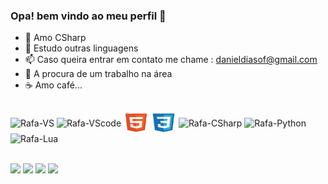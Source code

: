 ### Opa! bem vindo ao meu perfil 🙂

- 🔭 Amo CSharp
- 🌱 Estudo outras linguagens 
- 📫 Caso queira entrar em contato me chame : danieldiasof@gmail.com
- 💼 A procura de um trabalho na área
- ☕ Amo café...

<div style="display: inline_block"><br>
  <img align="center" alt="Rafa-VS" height="30" width="40" 
  src="https://cdn.jsdelivr.net/gh/devicons/devicon/icons/visualstudio/visualstudio-plain.svg" />
 <img align="center" alt="Rafa-VScode" height="30" width="40" 
  src="https://cdn.jsdelivr.net/gh/devicons/devicon/icons/vscode/vscode-original.svg" />
  <img align="center" alt="Rafa-HTML" height="30" width="40" src="https://raw.githubusercontent.com/devicons/devicon/master/icons/html5/html5-original.svg">
  <img align="center" alt="Rafa-CSS" height="30" width="40" src="https://raw.githubusercontent.com/devicons/devicon/master/icons/css3/css3-original.svg">
  <img align="center" alt="Rafa-CSharp" height="30" width="40" 
    src="https://cdn.jsdelivr.net/gh/devicons/devicon/icons/csharp/csharp-original.svg" >
  <img align="center" alt="Rafa-Python" height="30" width="40" src="https://cdn.jsdelivr.net/gh/devicons/devicon/icons/cplusplus/cplusplus-original.svg" />
  <img align="center" alt="Rafa-Lua" height="30" width="40" 
src="https://cdn.jsdelivr.net/gh/devicons/devicon/icons/flutter/flutter-original.svg" />
      

                 
</div>
<br>
<div> 

  <a href="https://www.instagram.com/_.diask/" target="_blank"><img src="https://img.shields.io/badge/-Instagram-%23E4405F?style=for-the-badge&logo=instagram&logoColor=white" target="_blank"></a>
 <a href="https://discord.gg/a7dmQZrR" target="_blank"><img src="https://img.shields.io/badge/Discord-7289DA?style=for-the-badge&logo=discord&logoColor=white" target="_blank"></a> 
  <a href = "mailto:danieldiasof@gmail.com"><img src="https://img.shields.io/badge/-Gmail-%23333?style=for-the-badge&logo=gmail&logoColor=white" target="_blank"></a>
  <a href="https://www.linkedin.com/in/daniel-dias-61101b257/" target="_blank"><img src="https://img.shields.io/badge/-LinkedIn-%230077B5?style=for-the-badge&logo=linkedin&logoColor=white" target="_blank"></a> 
  
</div>
